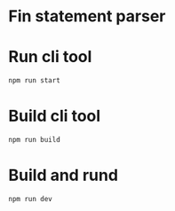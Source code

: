# Fin statement parser

# Run cli tool
```bash
npm run start
```

# Build cli tool
```bash
npm run build
```

# Build and rund
```bash
npm run dev
```
